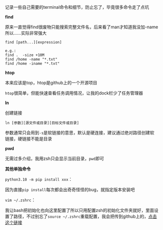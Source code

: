 记录一些自己需要的terminal命令和细节，防止忘了，毕竟很多命令走了点坑



**find**

原来一直觉得find很废物只能搜索完整文件名，后来看了man才知道我没加-name所以……实际非常强大

```shell
find [path...][expression]

e.g.:
find .  -size +10M
find /home -name "*.txt"
find /home -iname "*.txt"
```



**htop**

本来应该是top，htop是github上的一个开源项目

`htop`很简单，但能快速查看任务调用情况，让我的dock栏少了任务管理器



**ln**

创建链接

```shell
ln [参数][源文件或目录][目标文件或目录]
```

参数通常只会用到`-s`是软链接的意思，默认是硬连接，建议通过绝对路径创建软链接，硬链接不能是目录



**pwd**

无需过多介绍，我用zsh只会显示当前目录，`pwd`即可



**其他单独命令**

`python3.10 -m pip install xxx`：

因为直接`pip install`每次都会出奇奇怪怪的bug，就指定版本安装吧



`vim ~/.zshrc`：

我让bash把初始化也向这里配置了所以只用配置zsh的初始化文件夹就好，里面设置了路径，不过别忘了`source ~/.zshrc`重载配置，我会把传到github上的，[点击这个链接]()